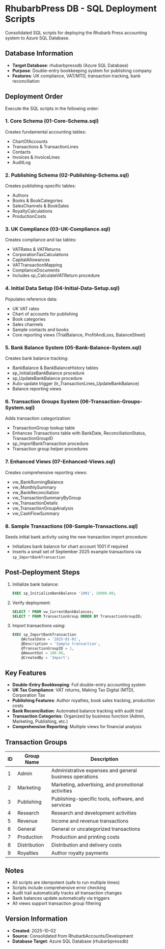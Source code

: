 # RhubarbPress DB - SQL Deployment Scripts

Consolidated SQL scripts for deploying the Rhubarb Press accounting system to Azure SQL Database.

## Database Information
- **Target Database**: rhubarbpressdb (Azure SQL Database)
- **Purpose**: Double-entry bookkeeping system for publishing company
- **Features**: UK compliance, VAT/MTD, transaction tracking, bank reconciliation

## Deployment Order

Execute the SQL scripts in the following order:

### 1. Core Schema (01-Core-Schema.sql)
Creates fundamental accounting tables:
- ChartOfAccounts
- Transactions & TransactionLines
- Contacts
- Invoices & InvoiceLines
- AuditLog

### 2. Publishing Schema (02-Publishing-Schema.sql)
Creates publishing-specific tables:
- Authors
- Books & BookCategories
- SalesChannels & BookSales
- RoyaltyCalculations
- ProductionCosts

### 3. UK Compliance (03-UK-Compliance.sql)
Creates compliance and tax tables:
- VATRates & VATReturns
- CorporationTaxCalculations
- CapitalAllowances
- VATTransactionMapping
- ComplianceDocuments
- Includes sp_CalculateVATReturn procedure

### 4. Initial Data Setup (04-Initial-Data-Setup.sql)
Populates reference data:
- UK VAT rates
- Chart of accounts for publishing
- Book categories
- Sales channels
- Sample contacts and books
- Core reporting views (TrialBalance, ProfitAndLoss, BalanceSheet)

### 5. Bank Balance System (05-Bank-Balance-System.sql)
Creates bank balance tracking:
- BankBalance & BankBalanceHistory tables
- sp_InitializeBankBalance procedure
- sp_UpdateBankBalance procedure
- Auto-update trigger (tr_TransactionLines_UpdateBankBalance)
- Balance reporting views

### 6. Transaction Groups System (06-Transaction-Groups-System.sql)
Adds transaction categorization:
- TransactionGroup lookup table
- Enhances Transactions table with BankDate, ReconciliationStatus, TransactionGroupID
- sp_ImportBankTransaction procedure
- Transaction group helper procedures

### 7. Enhanced Views (07-Enhanced-Views.sql)
Creates comprehensive reporting views:
- vw_BankRunningBalance
- vw_MonthlySummary
- vw_BankReconciliation
- vw_TransactionSummaryByGroup
- vw_TransactionDetails
- vw_TransactionGroupAnalysis
- vw_CashFlowSummary

### 8. Sample Transactions (08-Sample-Transactions.sql)
Seeds initial bank activity using the new transaction import procedure:
- Initializes bank balance for chart account 1001 if required
- Inserts a small set of September 2025 example transactions via `sp_ImportBankTransaction`

## Post-Deployment Steps

1. Initialize bank balance:
   ```sql
   EXEC sp_InitializeBankBalance '1001', 10000.00;
   ```

2. Verify deployment:
   ```sql
   SELECT * FROM vw_CurrentBankBalances;
   SELECT * FROM TransactionGroup ORDER BY TransactionGroupID;
   ```

3. Import transactions using:
   ```sql
   EXEC sp_ImportBankTransaction
       @ActualDate = '2025-01-01',
       @Description = 'Sample transaction',
       @TransactionGroupID = 1,
       @AmountOut = 100.00,
       @CreatedBy = 'Import';
   ```

## Key Features

- **Double-Entry Bookkeeping**: Full double-entry accounting system
- **UK Tax Compliance**: VAT returns, Making Tax Digital (MTD), Corporation Tax
- **Publishing Features**: Author royalties, book sales tracking, production costs
- **Bank Reconciliation**: Automated balance tracking with audit trail
- **Transaction Categories**: Organized by business function (Admin, Marketing, Publishing, etc.)
- **Comprehensive Reporting**: Multiple views for financial analysis

## Transaction Groups

| ID | Group Name | Description |
|----|------------|-------------|
| 1 | Admin | Administrative expenses and general business operations |
| 2 | Marketing | Marketing, advertising, and promotional activities |
| 3 | Publishing | Publishing-specific tools, software, and services |
| 4 | Research | Research and development activities |
| 5 | Revenue | Income and revenue transactions |
| 6 | General | General or uncategorized transactions |
| 7 | Production | Production and printing costs |
| 8 | Distribution | Distribution and delivery costs |
| 9 | Royalties | Author royalty payments |

## Notes

- All scripts are idempotent (safe to run multiple times)
- Scripts include comprehensive error checking
- Audit trail automatically tracks all transaction changes
- Bank balances update automatically via triggers
- All views support transaction group filtering

## Version Information

- **Created**: 2025-10-02
- **Source**: Consolidated from RhubarbAccounts/Development
- **Database Target**: Azure SQL Database (rhubarbpressdb)
